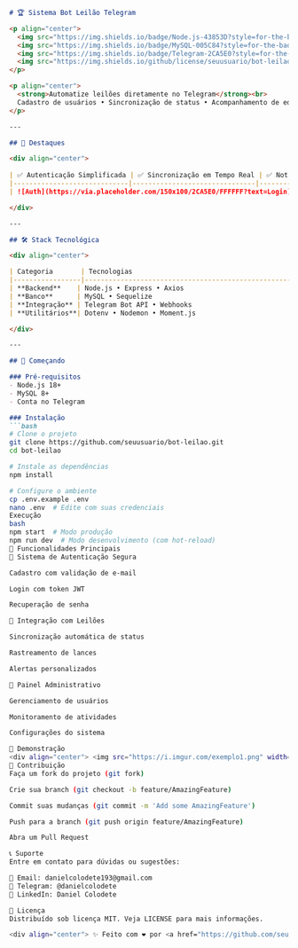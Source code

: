 ```markdown
# 🏆 Sistema Bot Leilão Telegram

<p align="center">
  <img src="https://img.shields.io/badge/Node.js-43853D?style=for-the-badge&logo=node.js&logoColor=white" alt="Node.js">
  <img src="https://img.shields.io/badge/MySQL-005C84?style=for-the-badge&logo=mysql&logoColor=white" alt="MySQL">
  <img src="https://img.shields.io/badge/Telegram-2CA5E0?style=for-the-badge&logo=telegram&logoColor=white" alt="Telegram">
  <img src="https://img.shields.io/github/license/seuusuario/bot-leilao?color=blue" alt="License">
</p>

<p align="center">
  <strong>Automatize leilões diretamente no Telegram</strong><br>
  Cadastro de usuários • Sincronização de status • Acompanhamento de editais
</p>

---

## 🌟 Destaques

<div align="center">
  
| ✅ Autenticação Simplificada | ✅ Sincronização em Tempo Real | ✅ Notificações Automáticas |
|-----------------------------|-------------------------------|----------------------------|
| ![Auth](https://via.placeholder.com/150x100/2CA5E0/FFFFFF?text=Login) | ![Sync](https://via.placeholder.com/150x100/43853D/FFFFFF?text=Sync) | ![Notify](https://via.placeholder.com/150x100/005C84/FFFFFF?text=Alert) |

</div>

---

## 🛠️ Stack Tecnológica

<div align="center">

| Categoria       | Tecnologias                                                                 |
|-----------------|-----------------------------------------------------------------------------|
| **Backend**    | Node.js • Express • Axios                                                   |
| **Banco**      | MySQL • Sequelize                                                           |
| **Integração** | Telegram Bot API • Webhooks                                                 |
| **Utilitários**| Dotenv • Nodemon • Moment.js                                                |

</div>

---

## 🚀 Começando

### Pré-requisitos
- Node.js 18+
- MySQL 8+
- Conta no Telegram

### Instalação
```bash
# Clone o projeto
git clone https://github.com/seuusuario/bot-leilao.git
cd bot-leilao

# Instale as dependências
npm install

# Configure o ambiente
cp .env.example .env
nano .env  # Edite com suas credenciais
Execução
bash
npm start  # Modo produção
npm run dev  # Modo desenvolvimento (com hot-reload)
🎯 Funcionalidades Principais
🔹 Sistema de Autenticação Segura

Cadastro com validação de e-mail

Login com token JWT

Recuperação de senha

🔹 Integração com Leilões

Sincronização automática de status

Rastreamento de lances

Alertas personalizados

🔹 Painel Administrativo

Gerenciamento de usuários

Monitoramento de atividades

Configurações do sistema

📸 Demonstração
<div align="center"> <img src="https://i.imgur.com/exemplo1.png" width="30%" alt="Tela de Login"> <img src="https://i.imgur.com/exemplo2.png" width="30%" alt="Painel"> <img src="https://i.imgur.com/exemplo3.png" width="30%" alt="Notificações"> </div>
🤝 Contribuição
Faça um fork do projeto (git fork)

Crie sua branch (git checkout -b feature/AmazingFeature)

Commit suas mudanças (git commit -m 'Add some AmazingFeature')

Push para a branch (git push origin feature/AmazingFeature)

Abra um Pull Request

📞 Suporte
Entre em contato para dúvidas ou sugestões:

📧 Email: danielcolodete193@gmail.com
📱 Telegram: @danielcolodete
💼 LinkedIn: Daniel Colodete

📜 Licença
Distribuído sob licença MIT. Veja LICENSE para mais informações.

<div align="center"> ✨ Feito com ❤️ por <a href="https://github.com/seuusuario">Daniel Colodete</a> ✨ </div> ```
